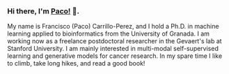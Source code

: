 ### Hi there, I'm [Paco!](https://pacocp.es) 👋.
My name is Francisco (Paco) Carrillo-Perez, and I hold a Ph.D. in machine learning applied to bioinformatics from the University of Granada. I am working now as a freelance postdoctoral researcher in the Gevaert's lab at Stanford University.  I am mainly interested in multi-modal self-supervised learning and generative models for cancer research. In my spare time I like to climb, take long hikes, and read a good book!
